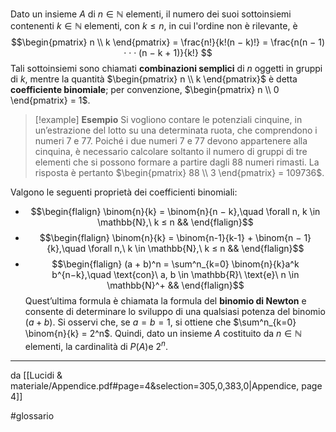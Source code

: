 Dato un insieme $A$ di $n \in \mathbb{N}$ elementi, il numero dei suoi sottoinsiemi contenenti $k \in \mathbb{N}$ elementi, con $k \le n$, in cui l'ordine non è rilevante, è $$\begin{pmatrix} n \\ k \end{pmatrix} = \frac{n!}{k!(n − k)!} = \frac{n(n − 1) · · · (n − k + 1)}{k!} $$Tali sottoinsiemi sono chiamati **combinazioni semplici** di $n$ oggetti in gruppi di $k$, mentre la quantità $\begin{pmatrix} n \\ k \end{pmatrix}$ è detta **coefficiente binomiale**; per convenzione, $\begin{pmatrix} n \\ 0 \end{pmatrix} = 1$.


>[!example] **Esempio** 
Si vogliono contare le potenziali cinquine, in un’estrazione del lotto su una determinata ruota, che comprendono i numeri 7 e 77. Poiché i due numeri 7 e 77 devono appartenere alla cinquina, è necessario calcolare soltanto il numero di gruppi di tre elementi che si possono formare a partire dagli 88 numeri rimasti. 
La risposta è pertanto $\begin{pmatrix} 88 \\ 3 \end{pmatrix} = 109736$.

Valgono le seguenti proprietà dei coefficienti binomiali: 
* $$\begin{flalign} \binom{n}{k} = \binom{n}{n − k},\quad \forall n, k \in \mathbb{N},\ k ≤ n && \end{flalign}$$
* $$\begin{flalign} \binom{n}{k} = \binom{n-1}{k-1} + \binom{n − 1}{k},\quad \forall n,\ k \in \mathbb{N},\ k ≤ n && \end{flalign}$$
* $$\begin{flalign} (a + b)^n = \sum^n_{k=0} \binom{n}{k}a^k b^{n−k},\quad \text{con}\ a, b \in \mathbb{R}\ \text{e}\ n \in \mathbb{N}^+ && \end{flalign}$$
Quest’ultima formula è chiamata la formula del **binomio di Newton** e consente di determinare lo sviluppo di una qualsiasi potenza del binomio $(a + b)$. Si osservi che, se $a = b = 1$, si ottiene che $\sum^n_{k=0} \binom{n}{k} = 2^n$. Quindi, dato un insieme $A$ costituito da $n \in \mathbb{N}$ elementi, la cardinalità di $P(A)$e $2^n$.

***
da [[Lucidi & materiale/Appendice.pdf#page=4&selection=305,0,383,0|Appendice, page 4]]

#glossario 